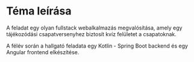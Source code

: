 # Téma leírása
A feladat egy olyan fullstack webalkalmazás megvalósítása, amely egy tájékozódási csapatversenyhez biztosít kvíz felületet a csapatoknak.

A félév során a hallgató feladata egy Kotlin - Spring Boot backend és egy Angular frontend elkészítése.